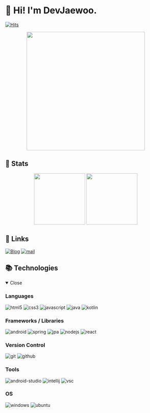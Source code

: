 # 👋 Hi! I'm DevJaewoo.

[![Hits](https://hits.seeyoufarm.com/api/count/incr/badge.svg?url=https%3A%2F%2Fgithub.com%2FDevJaewoo&count_bg=%2379C83D&title_bg=%23555555&icon=dynamics365.svg&icon_color=%23E7E7E7&title=visits&edge_flat=false)](https://hits.seeyoufarm.com)
<p align="center"><img src="https://user-images.githubusercontent.com/84849202/172384097-295b4fea-192f-4665-9ad8-7e4fee31002e.gif" width="370px" height="370px"/></p>

## 🚀 Stats
<p align="center">
<img height="160em" src="https://github-readme-stats.vercel.app/api?username=DevJaewoo&show_icons=true&hide=contribs" />
<img height="160em" src="https://github-readme-stats.vercel.app/api/top-langs/?username=DevJaewoo&layout=compact" />
</p>

## 🔗 Links
[![Blog](https://img.shields.io/badge/-Tistory-F9E000?style=for-the-badge&logo=blogger&logoColor=000000)](https://DevJaewoo.tistory.com)
[![mail](https://img.shields.io/badge/MAIL-EA4335?style=for-the-badge&logo=GMAIL&logoColor=FFFFFF)](mailto:DevJaewoo@gmail.com)

## 📚 Technologies
<details open>
<summary>Close</summary>

### Languages
![html5](https://img.shields.io/badge/html5%20-%23E34F26.svg?&style=for-the-badge&logo=html5&logoColor=white)
![css3](https://img.shields.io/badge/css3%20-%231572B6.svg?&style=for-the-badge&logo=css3&logoColor=white)
![javascript](https://img.shields.io/badge/javascript%20-%23323330.svg?&style=for-the-badge&logo=javascript&logoColor=%23F7DF1E)
![java](https://img.shields.io/badge/java%20-F89820.svg?&style=for-the-badge&logo=java&logoColor=white)
![kotlin](https://img.shields.io/badge/kotlin%20-7F52FF.svg?&style=for-the-badge&logo=kotlin&logoColor=white)

### Frameworks / Libraries
![android](https://img.shields.io/badge/Android-3DDC84?style=for-the-badge&logo=Android&logoColor=white)
![spring](https://img.shields.io/badge/Spring-6DB33F?style=for-the-badge&logo=Spring&logoColor=white)
![jpa](https://img.shields.io/badge/JPA-59666C?style=for-the-badge&logo=hibernate&logoColor=white)
![nodejs](https://img.shields.io/badge/Node.js-43853D?style=for-the-badge&logo=node.js&logoColor=white)
![react](https://img.shields.io/badge/react-61DAFB.svg?&style=for-the-badge&logo=react&logoColor=FFFFFF)

### Version Control
![git](https://img.shields.io/badge/git%20-%23F05033.svg?&style=for-the-badge&logo=git&logoColor=white)
![github](https://img.shields.io/badge/github%20-%23121011.svg?&style=for-the-badge&logo=github&logoColor=white)

### Tools
![android-studio](https://img.shields.io/badge/Android%20Studio-3DDC84?style=for-the-badge&logo=Android%20Studio&logoColor=white)
![intellij](https://img.shields.io/badge/Intellij%20IDEA-000000?style=for-the-badge&logo=Intellij%20IDEA&logoColor=white)
![vsc](https://img.shields.io/badge/Visual%20Studio%20Code-005FED?style=for-the-badge&logo=visual%20studio%20code&logoColor=white)

### OS
![windows](https://img.shields.io/badge/Windows-0078D6?style=for-the-badge&logo=windows&logoColor=white)
![ubuntu](https://img.shields.io/badge/Ubuntu-E95420?style=for-the-badge&logo=ubuntu&logoColor=white)
</details>
